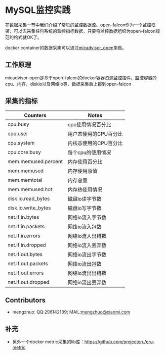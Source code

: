 
# MySQL监控实践

在[数据采集](../philosophy/data-collect.md)一节中我们介绍了常见的监控数据源。open-falcon作为一个监控框架，可以去采集任何系统的监控指标数据，只要将监控数据组织为open-falcon规范的格式就OK了。

docker container的数据采集可以通过[micadvisor_open](https://github.com/open-falcon/micadvisor_open)来做。

## 工作原理

micadvisor-open是基于open-falcon的docker容器资源监控插件，监控容器的cpu、内存、diskio以及网络io等，数据采集后上报到open-falcon

## 采集的指标

| Counters | Notes|
|-----|------|
|cpu.busy|cpu使用情况百分比|
|cpu.user|用户态使用的CPU百分比|
|cpu.system|内核态使用的CPU百分比|
|cpu.core.busy|每个cpu的使用情况|
|mem.memused.percent|内存使用百分比|
|mem.memused|内存使用原值|
|mem.memtotal|内存总量|
|mem.memused.hot|内存热使用情况|
|disk.io.read_bytes|磁盘io读字节数|
|disk.io.write_bytes|磁盘io写字节数|
|net.if.in.bytes|网络io流入字节数|
|net.if.in.packets|网络io流入包数|
|net.if.in.errors|网络io流入出错数|
|net.if.in.dropped|网络io流入丢弃数|
|net.if.out.bytes|网络io流出字节数|
|net.if.out.packets|网络io流出包数|
|net.if.out.errors|网络io流出出错数|
|net.if.out.dropped|网络io流出丢弃数|

## Contributors
- mengzhuo: QQ:296142139; MAIL:mengzhuo@xiaomi.com 

## 补充
- 另外一个docker metric采集的lib库：https://github.com/projecteru/eru-metric

